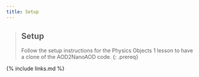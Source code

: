 ```yaml
---
title: Setup
---
```


>## Setup
>Follow the setup instructions for the Physics Objects 1 lesson to have a clone of the AOD2NanoAOD code.
{: .prereq}


{% include links.md %}

